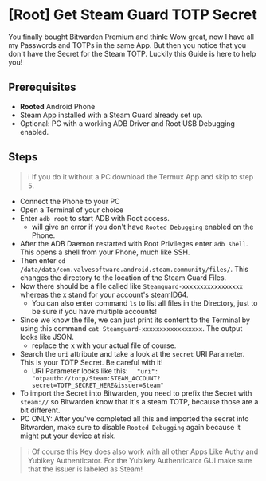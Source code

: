 # [Root] Get Steam Guard TOTP Secret

You finally bought Bitwarden Premium and think: Wow great, now I have all my Passwords and TOTPs in the same App.
But then you notice that you don't have the Secret for the Steam TOTP. Luckily this Guide is here to help you!

## Prerequisites

- **Rooted** Android Phone
- Steam App installed with a Steam Guard already set up.
- Optional: PC with a working ADB Driver and Root USB Debugging enabled.

## Steps

> ℹ️ If you do it without a PC download the Termux App and skip to step 5.

- Connect the Phone to your PC
- Open a Terminal of your choice
- Enter `adb root` to start ADB with Root access.
  - will give an error if you don't have `Rooted Debugging` enabled on the Phone.
- After the ADB Daemon restarted with Root Privileges enter `adb shell`. This opens a shell from your Phone, much like SSH.
- Then enter `cd /data/data/com.valvesoftware.android.steam.community/files/`. This changes the directory to the location of the Steam Guard Files.
- Now there should be a file called like `Steamguard-xxxxxxxxxxxxxxxxx` whereas the x stand for your account's steamID64.
  - You can also enter command `ls` to list all files in the Directory, just to be sure if you have multiple accounts!
- Since we know the file, we can just print its content to the Terminal by using this command `cat Steamguard-xxxxxxxxxxxxxxxxx`. The output looks like JSON.
  - replace the x with your actual file of course.
- Search the `uri` attribute and take a look at the `secret` URI Parameter. This is your TOTP Secret. Be careful with it!
  - URI Parameter looks like this: `  "uri": "otpauth://totp/Steam:STEAM_ACCOUNT?secret=TOTP_SECRET_HERE&issuer=Steam"`
- To import the Secret into Bitwarden, you need to prefix the Secret with `steam://` so Bitwarden know that it's a steam TOTP, because those are a bit different.
- PC ONLY: After you've completed all this and imported the secret into Bitwarden, make sure to disable `Rooted Debugging` again because it might put your device at risk.

> ℹ️ Of course this Key does also work with all other Apps Like Authy and Yubikey Authenticator. For the Yubikey Authenticator GUI make sure that the issuer is labeled as Steam!